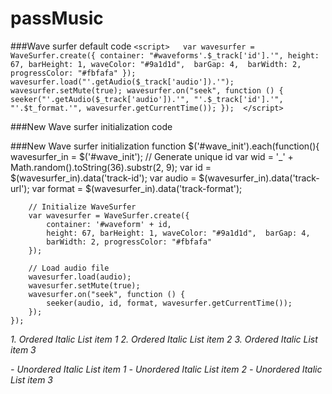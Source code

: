 # passMusic

###Wave surfer default code
    `<script>  
        var wavesurfer = WaveSurfer.create({
            container: "#waveforms'.$_track['id'].'",
            height: 67, barHeight: 1, waveColor: "#9a1d1d",  barGap: 4,  barWidth: 2, progressColor: "#fbfafa"
        });
        wavesurfer.load("'.getAudio($_track['audio']).'");
        wavesurfer.setMute(true);
        wavesurfer.on("seek", function () {
            seeker("'.getAudio($_track['audio']).'", "'.$_track['id'].'", "'.$t_format.'", wavesurfer.getCurrentTime());
        }); 
    </script>`

###New Wave surfer initialization code
    <div id="waveforms'.$track['id'].'"></div>
    <div id="real-play'.$track['id'].'" style="display: none;">0</div>
    <div id="wave_init" data-track-url="'.getAudio($track['audio']).'" data-track-id="'.$track['id'].'" data-track-format="'.$t_format.'"></div>

###New Wave surfer initialization function
    $('#wave_init').each(function(){
      wavesurfer_in = $('#wave_init');
        // Generate unique id
        var wid = '_' + Math.random().toString(36).substr(2, 9);
        var id = $(wavesurfer_in).data('track-id');
        var audio = $(wavesurfer_in).data('track-url');
        var format = $(wavesurfer_in).data('track-format');
           
        // Initialize WaveSurfer
        var wavesurfer = WaveSurfer.create({
            container: '#waveform' + id,
            height: 67, barHeight: 1, waveColor: "#9a1d1d",  barGap: 4,
            barWidth: 2, progressColor: "#fbfafa"
        });
        
        // Load audio file
        wavesurfer.load(audio); 
        wavesurfer.setMute(true);
        wavesurfer.on("seek", function () {
            seeker(audio, id, format, wavesurfer.getCurrentTime());
        });
    });

*1. Ordered Italic List item 1*
*2. Ordered Italic List item 2*
*3. Ordered Italic List item 3*

*- Unordered Italic List item 1*
*- Unordered Italic List item 2*
*- Unordered Italic List item 3*
